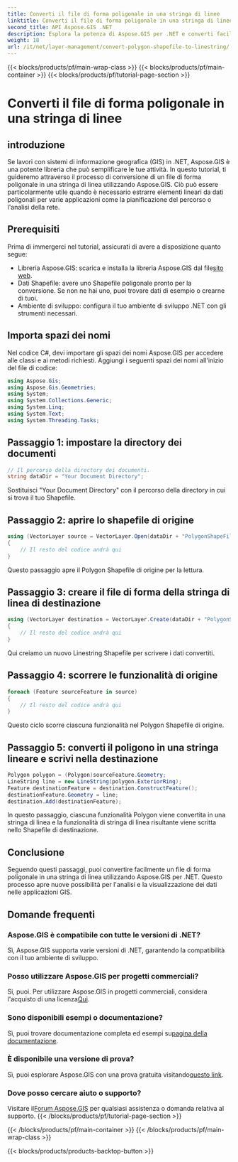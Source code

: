 ```yaml
---
title: Converti il file di forma poligonale in una stringa di linee
linktitle: Converti il file di forma poligonale in una stringa di linee
second_title: API Aspose.GIS .NET
description: Esplora la potenza di Aspose.GIS per .NET e converti facilmente i file di forma poligonale in stringhe di linea. Potenzia il tuo sviluppo GIS oggi stesso!
weight: 18
url: /it/net/layer-management/convert-polygon-shapefile-to-linestring/
---
```


{{< blocks/products/pf/main-wrap-class >}}
{{< blocks/products/pf/main-container >}}
{{< blocks/products/pf/tutorial-page-section >}}

# Converti il file di forma poligonale in una stringa di linee

## introduzione
Se lavori con sistemi di informazione geografica (GIS) in .NET, Aspose.GIS è una potente libreria che può semplificare le tue attività. In questo tutorial, ti guideremo attraverso il processo di conversione di un file di forma poligonale in una stringa di linea utilizzando Aspose.GIS. Ciò può essere particolarmente utile quando è necessario estrarre elementi lineari da dati poligonali per varie applicazioni come la pianificazione del percorso o l'analisi della rete.
## Prerequisiti
Prima di immergerci nel tutorial, assicurati di avere a disposizione quanto segue:
-  Libreria Aspose.GIS: scarica e installa la libreria Aspose.GIS dal file[sito web](https://releases.aspose.com/gis/net/).
- Dati Shapefile: avere uno Shapefile poligonale pronto per la conversione. Se non ne hai uno, puoi trovare dati di esempio o crearne di tuoi.
- Ambiente di sviluppo: configura il tuo ambiente di sviluppo .NET con gli strumenti necessari.
## Importa spazi dei nomi
Nel codice C#, devi importare gli spazi dei nomi Aspose.GIS per accedere alle classi e ai metodi richiesti. Aggiungi i seguenti spazi dei nomi all'inizio del file di codice:
```csharp
using Aspose.Gis;
using Aspose.Gis.Geometries;
using System;
using System.Collections.Generic;
using System.Linq;
using System.Text;
using System.Threading.Tasks;
```
## Passaggio 1: impostare la directory dei documenti
```csharp
// Il percorso della directory dei documenti.
string dataDir = "Your Document Directory";
```
Sostituisci "Your Document Directory" con il percorso della directory in cui si trova il tuo Shapefile.
## Passaggio 2: aprire lo shapefile di origine
```csharp
using (VectorLayer source = VectorLayer.Open(dataDir + "PolygonShapeFile.shp", Drivers.Shapefile))
{
    // Il resto del codice andrà qui
}
```
Questo passaggio apre il Polygon Shapefile di origine per la lettura.
## Passaggio 3: creare il file di forma della stringa di linea di destinazione
```csharp
using (VectorLayer destination = VectorLayer.Create(dataDir + "PolygonShapeFileToLineShapeFile_out.shp", Drivers.Shapefile))
{
    // Il resto del codice andrà qui
}
```
Qui creiamo un nuovo Linestring Shapefile per scrivere i dati convertiti.
## Passaggio 4: scorrere le funzionalità di origine
```csharp
foreach (Feature sourceFeature in source)
{
    // Il resto del codice andrà qui
}
```
Questo ciclo scorre ciascuna funzionalità nel Polygon Shapefile di origine.
## Passaggio 5: converti il poligono in una stringa lineare e scrivi nella destinazione
```csharp
Polygon polygon = (Polygon)sourceFeature.Geometry;
LineString line = new LineString(polygon.ExteriorRing);
Feature destinationFeature = destination.ConstructFeature();
destinationFeature.Geometry = line;
destination.Add(destinationFeature);
```
In questo passaggio, ciascuna funzionalità Polygon viene convertita in una stringa di linea e la funzionalità di stringa di linea risultante viene scritta nello Shapefile di destinazione.
## Conclusione
Seguendo questi passaggi, puoi convertire facilmente un file di forma poligonale in una stringa di linea utilizzando Aspose.GIS per .NET. Questo processo apre nuove possibilità per l'analisi e la visualizzazione dei dati nelle applicazioni GIS.

## Domande frequenti
### Aspose.GIS è compatibile con tutte le versioni di .NET?
Sì, Aspose.GIS supporta varie versioni di .NET, garantendo la compatibilità con il tuo ambiente di sviluppo.
### Posso utilizzare Aspose.GIS per progetti commerciali?
 Si, puoi. Per utilizzare Aspose.GIS in progetti commerciali, considera l'acquisto di una licenza[Qui](https://purchase.aspose.com/buy).
### Sono disponibili esempi o documentazione?
 Sì, puoi trovare documentazione completa ed esempi su[pagina della documentazione](https://reference.aspose.com/gis/net/).
### È disponibile una versione di prova?
 Sì, puoi esplorare Aspose.GIS con una prova gratuita visitando[questo link](https://releases.aspose.com/).
### Dove posso cercare aiuto o supporto?
 Visitare il[Forum Aspose.GIS](https://forum.aspose.com/c/gis/33) per qualsiasi assistenza o domanda relativa al supporto.
{{< /blocks/products/pf/tutorial-page-section >}}

{{< /blocks/products/pf/main-container >}}
{{< /blocks/products/pf/main-wrap-class >}}

{{< blocks/products/products-backtop-button >}}
